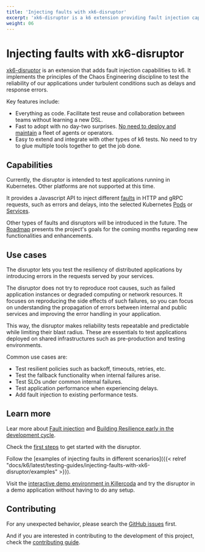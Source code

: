 ```yaml
---
title: 'Injecting faults with xk6-disruptor'
excerpt: 'xk6-disruptor is a k6 extension providing fault injection capabilities to test system reliability under turbulent conditions.'
weight: 06
---
```


# Injecting faults with xk6-disruptor

[xk6-disruptor](https://github.com/grafana/xk6-disruptor) is an extension that adds fault injection capabilities to k6. It implements the principles of the Chaos Engineering discipline to test the reliability of our applications under turbulent conditions such as delays and response errors.

Key features include:

- Everything as code. Facilitate test reuse and collaboration between teams without learning a new DSL.
- Fast to adopt with no day-two surprises. [No need to deploy and maintain](/docs/k6/<K6_VERSION>/testing-guides/injecting-faults-with-xk6-disruptor/how--it-works) a fleet of agents or operators.
- Easy to extend and integrate with other types of k6 tests. No need to try to glue multiple tools together to get the job done.

## Capabilities

Currently, the disruptor is intended to test applications running in Kubernetes. Other platforms are not supported at this time.

It provides a Javascript API to inject different [faults](/docs/k6/<K6_VERSION>/javascript-api/xk6-disruptor/faults/) in HTTP and gRPC requests, such as errors and delays, into the selected Kubernetes [Pods](/docs/k6/<K6_VERSION>/javascript-api/xk6-disruptor/poddisruptor/) or [Services](/docs/k6/<K6_VERSION>/javascript-api/xk6-disruptor/servicedisruptor/).

Other types of faults and disruptors will be introduced in the future. The [Roadmap](https://github.com/grafana/xk6-disruptor/blob/main/ROADMAP.md) presents the project's goals for the coming months regarding new functionalities and enhancements.


## Use cases

The disruptor lets you test the resiliency of distributed applications by introducing errors in the requests served by your services.

The disruptor does not try to reproduce root causes, such as failed application instances or degraded computing or network resources. 
It focuses on reproducing the side effects of such failures, so you can focus on understanding the propagation of errors between internal and public services and improving the error handling in your application. 

This way, the disruptor makes reliability tests repeatable and predictable while limiting their blast radius. 
These are essentials to test applications deployed on shared infrastructures such as pre-production and testing environments.

Common use cases are:
- Test resilient policies such as backoff, timeouts, retries, etc.
- Test the fallback functionality when internal failures arise.
- Test SLOs under common internal failures.
- Test application performance when experiencing delays.
- Add fault injection to existing performance tests.

## Learn more

Lear more about [Fault injection](https://k6.io/blog/democratize-chaos-testing/) and [Building Resilience early in the development cycle](https://k6.io/blog/building-resilience-early-in-the-development-cycle/).

Check the [first steps](/docs/k6/<K6_VERSION>/testing-guides/injecting-faults-with-xk6-disruptor/first-steps) to get started with the disruptor.

Follow the [examples of injecting faults in different scenarios]({{< relref "docs/k6/latest/testing-guides/injecting-faults-with-xk6-disruptor/examples" >}}).

Visit the [interactive demo environment in Killercoda](https://killercoda.com/grafana-xk6-disruptor/scenario/killercoda) and try the disruptor in a demo application without having to do any setup.

## Contributing

For any unexpected behavior, please search the [GitHub issues](https://github.com/grafana/xk6-disruptor/issues) first.

And if you are interested in contributing to the development of this project, check the [contributing guide](https://github.com/grafana/xk6-disruptor/blob/main/docs/01-development/01-contributing.md).